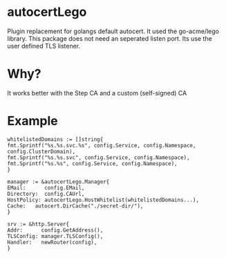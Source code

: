 # autocertLego

Plugin replacement for golangs default autocert. It used the go-acme/lego library.
This package does not need an seperated listen port. Its use the user defined TLS listener.

# Why?

It works better with the Step CA and a custom (self-signed) CA

# Example
````
whitelistedDomains := []string{
fmt.Sprintf("%s.%s.svc.%s", config.Service, config.Namespace, config.ClusterDomain),
fmt.Sprintf("%s.%s.svc", config.Service, config.Namespace),
fmt.Sprintf("%s.%s", config.Service, config.Namespace),
}

manager := &autocertLego.Manager{
EMail:      config.EMail,
Directory:  config.CAUrl,
HostPolicy: autocertLego.HostWhitelist(whitelistedDomains...),
Cache:   autocert.DirCache("./secret-dir/"),
}

srv := &http.Server{
Addr:      config.GetAddress(),
TLSConfig: manager.TLSConfig(),
Handler:   newRouter(config),
}
````
